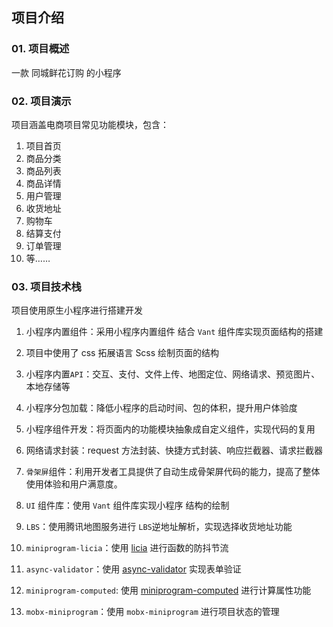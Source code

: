 ## 项目介绍



### 01. 项目概述


一款 同城鲜花订购 的小程序



### 02. 项目演示


项目涵盖电商项目常见功能模块，包含：

1. 项目首页
2. 商品分类
3. 商品列表
4. 商品详情
5. 用户管理
6. 收货地址
7. 购物车
8. 结算支付
9. 订单管理
10. 等……



### 03. 项目技术栈



项目使用原生小程序进行搭建开发



1. 小程序内置组件：采用小程序内置组件 结合 `Vant` 组件库实现页面结构的搭建

2. 项目中使用了 css 拓展语言 Scss 绘制页面的结构

3. 小程序内置`API`：交互、支付、文件上传、地图定位、网络请求、预览图片、本地存储等

4. 小程序分包加载：降低小程序的启动时间、包的体积，提升用户体验度

5. 小程序组件开发：将页面内的功能模块抽象成自定义组件，实现代码的复用

6. 网络请求封装：request 方法封装、快捷方式封装、响应拦截器、请求拦截器

7. `骨架屏`组件：利用开发者工具提供了自动生成骨架屏代码的能力，提高了整体使用体验和用户满意度。

8. `UI` 组件库：使用 `Vant` 组件库实现小程序 结构的绘制

9. `LBS`：使用腾讯地图服务进行 `LBS`逆地址解析，实现选择收货地址功能

10. `miniprogram-licia`：使用 [licia](https://licia.liriliri.io/) 进行函数的防抖节流

11. `async-validator`：使用 [async-validator](https://github.com/yiminghe/async-validator) 实现表单验证

12. `miniprogram-computed`: 使用 [miniprogram-computed](https://github.com/wechat-miniprogram/computed)  进行计算属性功能

13. `mobx-miniprogram`：使用 `mobx-miniprogram` 进行项目状态的管理

    ​     




